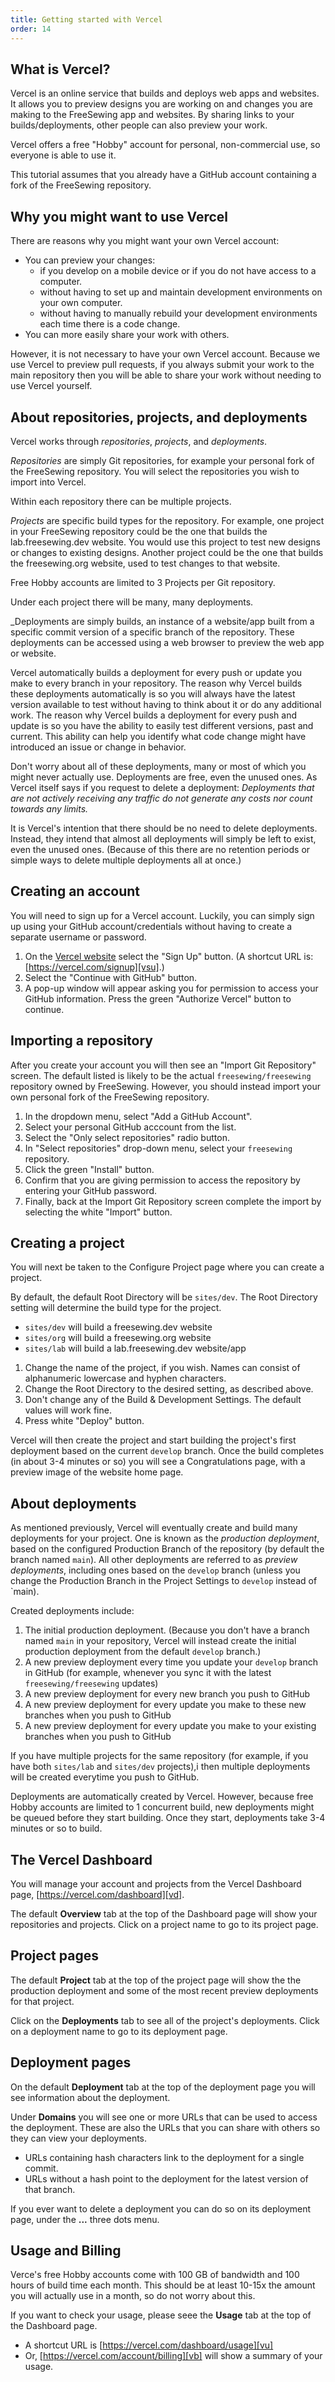 ```yaml
---
title: Getting started with Vercel
order: 14
---
```


## What is Vercel?

Vercel is an online service that builds and deploys web apps and
websites.
It allows you to preview designs you are working on and changes
you are making to the FreeSewing app and websites.
By sharing links to your builds/deployments, other people can also
preview your work.

Vercel offers a free "Hobby" account for personal, non-commercial use,
so everyone is able to use it.

<Note compact>
This tutorial assumes that you already have a GitHub account
containing a fork of the FreeSewing repository.
</Note>

## Why you might want to use Vercel

There are reasons why you might want your own Vercel account:
- You can preview your changes:
  - if you develop on a mobile device or if you do not have access to a
    computer.
  - without having to set up and maintain development environments on your
    own computer.
  - without having to manually rebuild your development environments each
    time there is a code change.
- You can more easily share your work with others.

However, it is not necessary to have your own Vercel account.
Because we use Vercel to preview pull requests, if you always submit your
work to the main repository then you will be able to share your work without
needing to use Vercel yourself.

## About repositories, projects, and deployments

Vercel works through _repositories_, _projects_, and _deployments_.

_Repositories_ are simply Git repositories, for example your personal
fork of the FreeSewing repository.
You will select the repositories you wish to import into Vercel.

Within each repository there can be multiple projects.

_Projects_ are specific build types for the repository.
For example, one project in your FreeSewing repository could
be the one that builds the lab.freesewing.dev website.
You would use this project to test new designs or changes
to existing designs.
Another project could be the one that builds the freesewing.org
website, used to test changes to that website.

<Tip compact>
Free Hobby accounts are limited to 3 Projects per Git repository.
</Tip>

Under each project there will be many, many deployments.

_Deployments are simply builds, an instance of a website/app
built from a specific commit version of a specific branch of the repository.
These deployments can be accessed using a web browser to preview
the web app or website.

Vercel automatically builds a deployment for every push or update
you make to every branch in your repository.
The reason why Vercel builds these deployments automatically is so you
will always have the latest version available to test without
having to think about it or do any additional work.
The reason why Vercel builds a deployment for every push and update
is so you have the ability to easily test different versions, past
and current.
This ability can help you identify what code change might have introduced
an issue or change in behavior.

<Tip>

Don't worry about all of these deployments, many or most of which
you might never actually use.
Deployments are free, even the unused ones.
As Vercel itself says if you request to delete a deployment:
_Deployments that are not actively receiving any traffic do not
generate any costs nor count towards any limits._

It is Vercel's intention that there should be no need to delete
deployments.
Instead, they intend that almost all deployments will simply be left
to exist, even the unused ones.
(Because of this there are no retention periods or simple ways to
delete multiple deployments all at once.)

</Tip>

## Creating an account

You will need to sign up for a Vercel account.
Luckily, you can simply sign up using your GitHub
account/credentials without having to create a separate username
or password.

1. On the [Vercel website][v] select the "Sign Up" button.
(A shortcut URL is: [https://vercel.com/signup][vsu].)
2. Select the "Continue with GitHub" button.
3. A pop-up window will appear asking you for permission to access
your GitHub information.
Press the green "Authorize Vercel" button to continue.

[v]: https://vercel.com
[vsu]: https://vercel.com/signup

## Importing a repository

After you create your account you will then see an "Import Git Repository"
screen.
The default listed is likely to be the actual `freesewing/freesewing`
repository owned by FreeSewing.
However, you should instead import your own personal fork of the
FreeSewing repository.

1. In the dropdown menu, select "Add a GitHub Account".
2. Select your personal GitHub acccount from the list.
3. Select the "Only select repositories" radio button.
4. In "Select repositories" drop-down menu, select your `freesewing`
repository.
5. Click the green "Install" button.
6. Confirm that you are giving permission to access the repository
by entering your GitHub password.
7. Finally, back at the Import Git Repository screen complete the
import by selecting the white "Import" button.

## Creating a project

You will next be taken to the Configure Project page where you can
create a project.

By default, the default Root Directory will be `sites/dev`.
The Root Directory setting will determine the build type for the project.
- `sites/dev` will build a freesewing.dev website
- `sites/org` will build a freesewing.org website
- `sites/lab` will build a lab.freesewing.dev website/app

1. Change the name of the project, if you wish.
Names can consist of alphanumeric lowercase and hyphen characters.
2. Change the Root Directory to the desired setting, as described above.
3. Don't change any of the Build & Development Settings.
The default values will work fine.
4. Press white "Deploy" button.

Vercel will then create the project and start building the project's first
deployment based on the current `develop` branch.
Once the build completes (in about 3-4 minutes or so)
you will see a Congratulations page, with a preview image of the
website home page.

## About deployments

As mentioned previously, Vercel will eventually create and build many
deployments for your project.
One is known as the _production deployment_, based on the configured Production Branch of the repository (by default the branch named `main`).
All other deployments are referred to as _preview deployments_, including
ones based on the `develop` branch
(unless you change the Production Branch in the Project Settings to
`develop` instead of `main).

Created deployments include:
1. The initial production deployment. (Because you don't have a branch named
`main` in your repository, Vercel will instead create the initial
production deployment from the default `develop` branch.)
2. A new preview deployment every time you update your `develop` branch in GitHub
(for example, whenever you sync it with the latest `freesewing/freesewing`
updates)
3. A new preview deployment for every new branch you push to GitHub
4. A new preview deployment for every update you make to these new branches
when you push to GitHub
5. A new preview deployment for every update you make to your existing branches
when you push to GitHub

If you have multiple projects for the same repository
(for example, if you have both `sites/lab` and `sites/dev` projects),i
then multiple deployments will be created everytime you push to GitHub.

Deployments are automatically created by Vercel.
However, because free Hobby accounts are limited to 1 concurrent
build, new deployments might be queued before they start building.
Once they start, deployments take 3-4 minutes or so to build.

## The Vercel Dashboard

You will manage your account and projects from the Vercel Dashboard
page, [https://vercel.com/dashboard][vd].

The default __Overview__ tab at the top of the Dashboard page will show your repositories
and projects.
Click on a project name to go to its project page.

[vd]: https://vercel.com/dashboard

## Project pages

The default __Project__ tab at the top of the project page will show the
the production deployment and some of the most recent preview
deployments for that project.

Click on the __Deployments__ tab to see all of the project's deployments.
Click on a deployment name to go to its deployment page.

## Deployment pages

On the default __Deployment__ tab at the top of the deployment page
you will see information about the deployment.

Under __Domains__ you will see one or more URLs that can be used to
access the deployment.
These are also the URLs that you can share with others so they
can view your deployments.
- URLs containing hash characters link to the deployment for a single
commit.
- URLs without a hash point to the deployment for the latest version
of that branch.

If you ever want to delete a deployment you can do so on its
deployment page, under the __...__ three dots menu.

## Usage and Billing

Verce's free Hobby accounts come with
100 GB of bandwidth and 100 hours of build time each month.
This should be at least 10-15x the amount you will actually use in
a month, so do not worry about this.

If you want to check your usage, please seee the __Usage__ tab at the
top of the Dashboard page.
- A shortcut URL is [https://vercel.com/dashboard/usage][vu]
- Or, [https://vercel.com/account/billing][vb] will show a summary
of your usage.

[vu]: https://vercel.com/dashboard/usage
[vb]: https://vercel.com/account/billing
